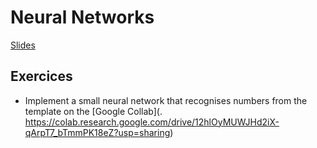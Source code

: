 # Neural Networks

[Slides](18%20-%20Neural%20Networks.pdf)

## Exercices

- Implement a small neural network that recognises numbers from the template on the [Google Collab](.
https://colab.research.google.com/drive/12hlOyMUWJHd2iX-qArpT7_bTmmPK18eZ?usp=sharing)
